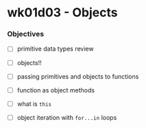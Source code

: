 # wk01d03 - Objects

### Objectives
- [ ] primitive data types review
- [ ] objects!!
- [ ] passing primitives and objects to functions
- [ ] function as object methods
- [ ] what is `this`
- [ ] object iteration with `for...in` loops

